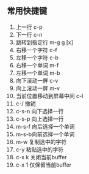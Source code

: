 ## 常用快捷键

1. 上一行 c-p
2. 下一行 c-n
3. 跳转到指定行 m-g g [x]
4. 右移一个字符 c-f
5. 左移一个字符 c-b
6. 右移一个单词 m-f
7. 左移一个单词 m-b
8. 向下滚动一屏 c-v
9. 向上滚动一屏 m-v
10. 当前位置移动到屏幕中间 c-l
11. c-/ 撤销
12. c-s-n 向下选择一行
13. c-s-p 向上选择一行
14. m-s-f 向后选择一个单词
15. m-s-b向前选择一个单词
16. m-w 复制选中的字符
17. c-y 粘贴选中的字符
18. c-x k 关闭当前buffer
19. c-x 1 仅保留当前buffer

